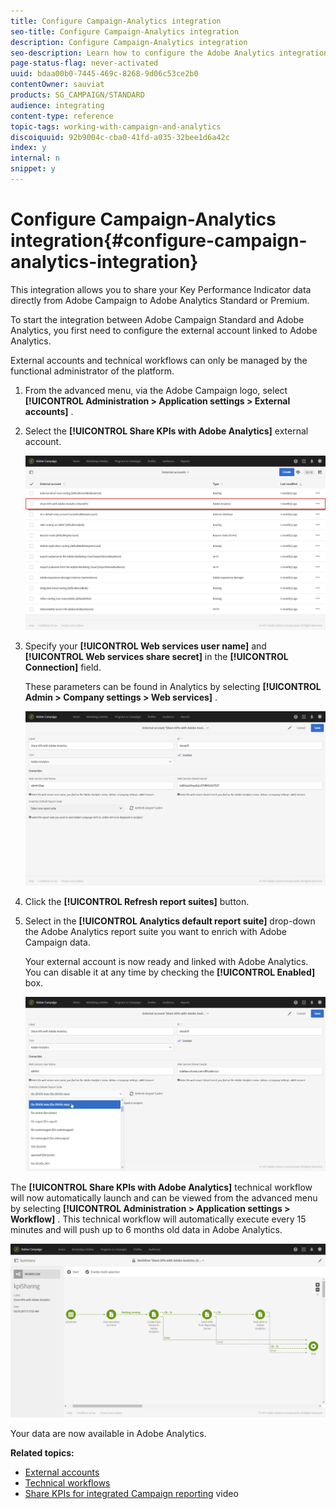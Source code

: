 ```yaml
---
title: Configure Campaign-Analytics integration
seo-title: Configure Campaign-Analytics integration
description: Configure Campaign-Analytics integration
seo-description: Learn how to configure the Adobe Analytics integration to start measuring the success of your email deliveries.
page-status-flag: never-activated
uuid: bdaa00b0-7445-469c-8268-9d06c53ce2b0
contentOwner: sauviat
products: SG_CAMPAIGN/STANDARD
audience: integrating
content-type: reference
topic-tags: working-with-campaign-and-analytics
discoiquuid: 92b9004c-cba0-41fd-a035-32bee1d6a42c
index: y
internal: n
snippet: y
---
```


# Configure Campaign-Analytics integration{#configure-campaign-analytics-integration}

This integration allows you to share your Key Performance Indicator data directly from Adobe Campaign to Adobe Analytics Standard or Premium.

To start the integration between Adobe Campaign Standard and Adobe Analytics, you first need to configure the external account linked to Adobe Analytics.

External accounts and technical workflows can only be managed by the functional administrator of the platform.

1. From the advanced menu, via the Adobe Campaign logo, select **[!UICONTROL Administration > Application settings > External accounts]** .
1. Select the **[!UICONTROL Share KPIs with Adobe Analytics]** external account.

   ![](assets/analytics_2.png)

1. Specify your **[!UICONTROL Web services user name]** and **[!UICONTROL Web services share secret]** in the **[!UICONTROL Connection]** field.

   These parameters can be found in Analytics by selecting **[!UICONTROL Admin > Company settings > Web services]** .

   ![](assets/analytics_1.png)

1. Click the **[!UICONTROL Refresh report suites]** button.
1. Select in the **[!UICONTROL Analytics default report suite]** drop-down the Adobe Analytics report suite you want to enrich with Adobe Campaign data.

   Your external account is now ready and linked with Adobe Analytics. You can disable it at any time by checking the **[!UICONTROL Enabled]** box.

   ![](assets/analytics.png)

The **[!UICONTROL Share KPIs with Adobe Analytics]** technical workflow will now automatically launch and can be viewed from the advanced menu by selecting **[!UICONTROL Administration > Application settings > Workflow]** . This technical workflow will automatically execute every 15 minutes and will push up to 6 months old data in Adobe Analytics.

![](assets/analytics_3.png)

Your data are now available in Adobe Analytics.

**Related topics:**

* [External accounts](../../administration/using/external-accounts.md)
* [Technical workflows](../../administration/using/technical-workflows.md)
* [Share KPIs for integrated Campaign reporting](https://helpx.adobe.com/marketing-cloud/how-to/email-marketing.html) video

